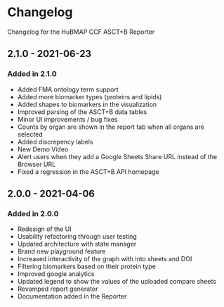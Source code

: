 # Changelog

Changelog for the HuBMAP CCF ASCT+B Reporter

## 2.1.0 - 2021-06-23

### Added in 2.1.0

- Added FMA ontology term support
- Added more biomarker types (proteins and lipids)
- Added shapes to biomarkers in the visualization
- Improved parsing of the ASCT+B data tables
- Minor UI improvements / bug fixes
- Counts by organ are shown in the report tab when all organs are selected
- Added discrepency labels
- New Demo Video
- Alert users when they add a Google Sheets Share URL instead of the Browser URL
- Fixed a regression in the ASCT+B API homepage

## 2.0.0 - 2021-04-06

### Added in 2.0.0

- Redesign of the UI
- Usability refactoring through user testing
- Updated architecture with state manager
- Brand new playground feature
- Increased interactivity of the graph with into sheets and DOI
- Filtering biomarkers based on their protein type
- Improved google analytics
- Updated legend to show the values of the uploaded compare sheets
- Revamped report generator
- Documentation added in the Reporter
